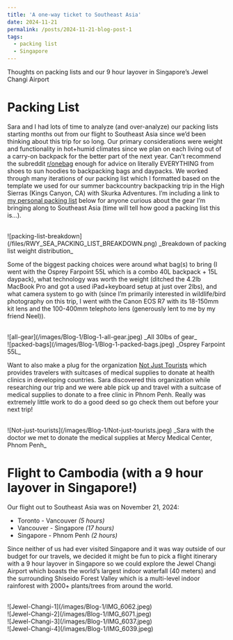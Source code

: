 ```yaml
---
title: 'A one-way ticket to Southeast Asia'
date: 2024-11-21
permalink: /posts/2024-11-21-blog-post-1
tags:
  - packing list
  - Singapore
---
```


Thoughts on packing lists and our 9 hour layover in Singapore’s Jewel Changi Airport

Packing List
======

Sara and I had lots of time to analyze (and over-analyze) our packing lists starting months out from our flight to Southeast Asia since we’d been thinking about this trip for so long. Our primary considerations were weight  and functionality in hot+humid climates since we plan on each living out of a carry-on backpack for the better part of the next year. Can’t recommend the subreddit [r/onebag](https://www.reddit.com/r/onebag/) enough for advice on literally EVERYTHING from shoes to sun hoodies to backpacking bags and daypacks. We worked through many iterations of our packing list which I formatted based on the template we used for our summer backcountry backpacking trip in the High Sierras (Kings Canyon, CA) with Skurka Adventures. I’m including a link to [my personal packing list](https://docs.google.com/spreadsheets/d/1AT5OKLgMLwh7rdUKPVyP8ff7T-tzm9PgbVl-ai-uflw/edit) below for anyone curious about the gear I’m bringing along to Southeast Asia (time will tell how good a packing list this is…).

<br/>
![packing-list-breakdown](/files/RWY_SEA_PACKING_LIST_BREAKDOWN.png)
_Breakdown of packing list weight distribution_

Some of the biggest packing choices were around what bag(s) to bring (I went with the Osprey Farpoint 55L which is a combo 40L backpack + 15L daypack), what technology was worth the weight (ditched the 4.2lb MacBook Pro and got a used iPad+keyboard setup at just over 2lbs), and what camera system to go with (since I’m primarily interested in wildlife/bird photography on this trip, I went with the Canon EOS R7 with its 18-150mm kit lens and the 100-400mm telephoto lens (generously lent to me by my friend Neel)).

<br/>
![all-gear](/images/Blog-1/Blog-1-all-gear.jpeg)
_All 30lbs of gear_

<br/>
![packed-bags](/images/Blog-1/Blog-1-packed-bags.jpeg)
_Osprey Farpoint 55L_

Want to also make a plug for the organization [Not Just Tourists](https://njt.net/) which provides travelers with suitcases of medical supplies to donate at health clinics in developing countries. Sara discovered this organization while researching our trip and we were able pick up and travel with a suitcase of medical supplies to donate to a free clinic in Phnom Penh. Really was extremely little work to do a good deed so go check them out before your next trip!

<br/>
![Not-just-tourists](/images/Blog-1/Not-just-tourists.jpeg)
_Sara with the doctor we met to donate the medical supplies at Mercy Medical Center, Phnom Penh_


Flight to Cambodia (with a 9 hour layover in Singapore!)
======

Our flight out to Southeast Asia was on November 21, 2024:
* Toronto - Vancouver _(5 hours)_
* Vancouver - Singapore _(17 hours)_
* Singapore - Phnom Penh _(2 hours)_

Since neither of us had ever visited Singapore and it was way outside of our budget for our travels, we decided it might be fun to pick a flight itinerary with a 9 hour layover in Singapore so we could explore the Jewel Changi Airport which boasts the world’s largest indoor waterfall (40 meters) and the surrounding Shiseido Forest Valley which is a multi-level indoor rainforest with 2000+ plants/trees from around the world.

<br/>
![Jewel-Changi-1](/images/Blog-1/IMG_6062.jpeg)

<br/>
![Jewel-Changi-2](/images/Blog-1/IMG_6071.jpeg)

<br/>
![Jewel-Changi-3](/images/Blog-1/IMG_6037.jpeg)

<br/>
![Jewel-Changi-4](/images/Blog-1/IMG_6039.jpeg)







